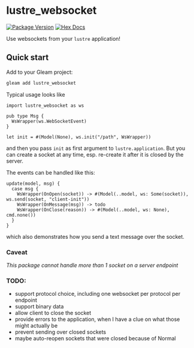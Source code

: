 # lustre_websocket

[![Package Version](https://img.shields.io/hexpm/v/lustre_websocket)](https://hex.pm/packages/lustre_websocket)
[![Hex Docs](https://img.shields.io/badge/hex-docs-ffaff3)](https://hexdocs.pm/lustre_websocket/)

Use websockets from your `lustre` application!

## Quick start

Add to your Gleam project:

```sh
gleam add lustre_websocket
```

Typical usage looks like
```
import lustre_websocket as ws

pub type Msg {
  WsWrapper(ws.WebSocketEvent)
}

let init = #(Model(None), ws.init("/path", WsWrapper))
```
and then you pass `init` as first argument to `lustre.application`.
But you can create a socket at any time, esp. re-create it after it is closed by the server.

The events can be handled like this:
```
update(model, msg) {
  case msg {
    WsWrapper(OnOpen(socket)) -> #(Model(..model, ws: Some(socket)), ws.send(socket, "client-init"))
    WsWrapper(OnMessage(msg)) -> todo
    WsWrapper(OnClose(reason)) -> #(Model(..model, ws: None), cmd.none())
  }
}
```
which also demonstrates how you send a text message over the socket.

### Caveat

*This package cannot handle more than 1 socket on a server endpoint*

### TODO:
 * support protocol choice, including one websocket per protocol per endpoint
 * support binary data
 * allow client to close the socket
 * provide errors to the application, when I have a clue on what those might actually be
 * prevent sending over closed sockets
 * maybe auto-reopen sockets that were closed because of Normal
